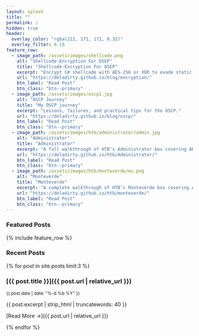 ```yaml
---
layout: splash
title: ""
permalink: /          
hidden: true
header:
  overlay_color: "rgba(112, 171, 171, 0.32)"
  overlay_filter: 0.10
feature_row:
  - image_path: /assets/images/shellcode.png
    alt: "Shellcode-Encryption For OSEP"
    title: "Shellcode-Encryption For OSEP"
    excerpt: "Encrypt C# shellcode with AES-256 or XOR to evade static AV."
    url: "https://deladirty.github.io/blog/encryption/"
    btn_label: "Read Post"
    btn_class: "btn--primary"
  - image_path: /assets/images/oscp2.jpg
    alt: "OSCP Journey"
    title: "My OSCP journey"
    excerpt: "Lessons, failures, and practical tips for the OSCP."
    url: "https://deladirty.github.io/blog/oscp/"
    btn_label: "Read Post"
    btn_class: "btn--primary"
  - image_path: /assets/images/htb/administrator/admin.jpg
    alt: "Administrator"
    title: "Administrator"
    excerpt: "A full walkthrough of HTB’s Administrator box covering AD enumeration, DACL abuse, and domain compromise."
    url: "https://deladirty.github.io/htb/Administrator/"
    btn_label: "Read Post"
    btn_class: "btn--primary"
  - image_path: /assets/images/htb/monteverde/mv.png
    alt: "Monteverde"
    title: "Monteverde"
    excerpt: "A complete walkthrough of HTB’s Monteverde box covering AD enumeration, Azure abuse, and domain compromise."
    url: "https://deladirty.github.io/htb/monteverde/"
    btn_label: "Read Post"
    btn_class: "btn--primary"
---
```

### Featured Posts
{% include feature_row %}



### Recent Posts
{% for post in site.posts limit:3 %}
### [{{ post.title }}]({{ post.url | relative_url }})

<small>{{ post.date | date: "%-d %b %Y" }}</small>

{{ post.excerpt | strip_html | truncatewords: 40 }}

[Read More →]({{ post.url | relative_url }})

{% endfor %}





